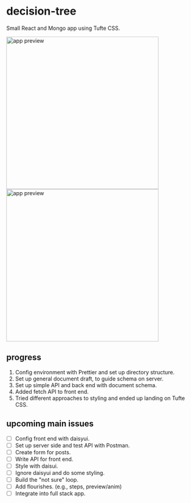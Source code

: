 # decision-tree
Small React and Mongo app using Tufte CSS.


<img src="https://user-images.githubusercontent.com/102257735/186823795-b713c0c0-8e5e-46bf-b0d6-5c20e9560236.png" style="height:400px;display:inline" alt="app preview">
<img src="https://user-images.githubusercontent.com/102257735/186823783-0963b584-2901-4b4f-b1dd-91e8a3488bb3.png" style="height:400px;display:inline" alt="app preview">

## progress
1. Config environment with Prettier and set up directory structure. 
2. Set up general document draft, to guide schema on server.
3. Set up simple API and back end with document schema.
4. Added fetch API to front end.
5. Tried different approaches to styling and ended up landing on Tufte CSS.

## upcoming main issues
- [ ] Config front end with daisyui.
- [ ] Set up server side and test API with Postman.
- [ ] Create form for posts.
- [ ] Write API for front end.
- [ ] Style with daisui.
- [ ] Ignore daisyui and do some styling.
- [ ] Build the "not sure" loop.
- [ ] Add flourishes. (e.g., steps, preview/anim)
- [ ] Integrate into full stack app.
